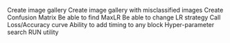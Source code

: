 Create image gallery
Create image gallery with misclassified images
Create Confusion Matrix
Be able to find MaxLR
Be able to change LR strategy
Call Loss/Accuracy curve
Ability to add timing to any block
Hyper-parameter search
RUN utility